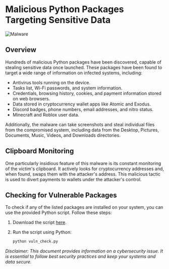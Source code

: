 # Malicious Python Packages Targeting Sensitive Data

![Malware](https://web.archive.org/web/20231005010037if_/https://www.bleepstatic.com/content/hl-images/2023/10/04/Python-packages.jpg)

## Overview

Hundreds of malicious Python packages have been discovered, capable of stealing sensitive data once launched. These packages have been found to target a wide range of information on infected systems, including:

- Antivirus tools running on the device.
- Tasks list, Wi-Fi passwords, and system information.
- Credentials, browsing history, cookies, and payment information stored on web browsers.
- Data stored in cryptocurrency wallet apps like Atomic and Exodus.
- Discord badges, phone numbers, email addresses, and nitro status.
- Minecraft and Roblox user data.

Additionally, the malware can take screenshots and steal individual files from the compromised system, including data from the Desktop, Pictures, Documents, Music, Videos, and Downloads directories.

## Clipboard Monitoring

One particularly insidious feature of this malware is its constant monitoring of the victim's clipboard. It actively looks for cryptocurrency addresses and, when found, swaps them with the attacker's address. This malicious tactic is used to divert payments to wallets under the attacker's control.

## Checking for Vulnerable Packages

To check if any of the listed packages are installed on your system, you can use the provided Python script. Follow these steps:

1. Download the script [here](check_vulnerable_packages.py).

2. Run the script using Python:

   ```bash
   python vuln_check.py
*Disclaimer: This document provides information on a cybersecurity issue. It is essential to follow best security practices and keep your systems and data secure.*

